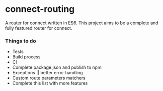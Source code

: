 # connect-routing
A router for connect written in ES6. This project aims to be a complete and fully featured router for connect.

### Things to do
- Tests
- Build process
- CI
- Complete package.json and publish to npm
- Exceptions || better error handling
- Custom route parameters matchers
- Complete this list with more features
